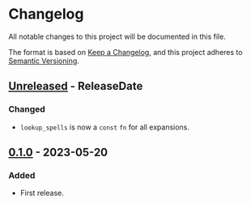 # Changelog

All notable changes to this project will be documented in this file.

The format is based on [Keep a Changelog](https://keepachangelog.com/en/1.0.0/),
and this project adheres to [Semantic Versioning](https://semver.org/spec/v2.0.0.html).

<!-- next-header -->
## [Unreleased] - ReleaseDate

### Changed

* `lookup_spells` is now a `const` `fn` for all expansions.

## [0.1.0] - 2023-05-20

### Added

* First release.

<!-- next-url -->
[Unreleased]: https://github.com/gtker/wow_messages/compare/wow_spells-v0.1.1...HEAD
[0.1.0]: https://github.com/gtker/wow_messages/releases/tag/wow_spells-v0.1.0
